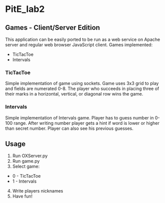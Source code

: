 # PitE_lab2
## Games - Client/Server Edition
This application can be easily ported to be run as a web service on Apache server and regular web browser JavaScript client.
Games implemented:
* TicTacToe
* Intervals
### TicTacToe
Simple implementation of game using sockets. Game uses 3x3 grid to play and fields are numerated 0-8. The player who succeeds in placing three of their marks in a horizontal, vertical, or diagonal row wins the game.
### Intervals
Simple implementation of Intervals game. Player has to guess number in 0-100 range. After writing number player gets a hint if word is lower or higher than secret number. Player can also see his previous guesses.
## Usage
1. Run OXServer.py
2. Run game.py
3. Select game:
* 0 - TicTacToe
* 1 - Intervals
4. Write players nicknames
5. Have fun!
